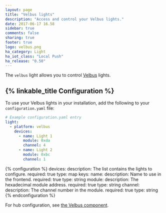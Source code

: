 ```yaml
---
layout: page
title: "Velbus lights"
description: "Access and control your Velbus lights."
date: 2017-06-17 16.58
sidebar: true
comments: false
sharing: true
footer: true
logo: velbus.png
ha_category: Light
ha_iot_class: "Local Push"
ha_release: "0.50"
---
```


The `velbus` light allows you to control [Velbus](http://www.velbus.eu) lights.

## {% linkable_title Configuration %}

To use your Velbus lights in your installation, add the following to your `configuration.yaml` file:

```yaml
# Example configuration.yaml entry
light:
  - platform: velbus
    devices:
      - name: Light 1
        module: 0xda
        channel: 4
      - name: Light 2
        module: 0xbc
        channel: 1
```

{% configuration %}
devices:
  description: The list contains the lights to configure.
  required: true
  type: map
  keys:
    name:
      description: Name to use in the frontend.
      required: true
      type: string
    module:
      description: The hexadecimal module address.
      required: true
      type: string
    channel:
      description: The channel number in the module.
      required: true
      type: string
{% endconfiguration %}

For hub configuration, see [the Velbus component](/components/velbus/).
